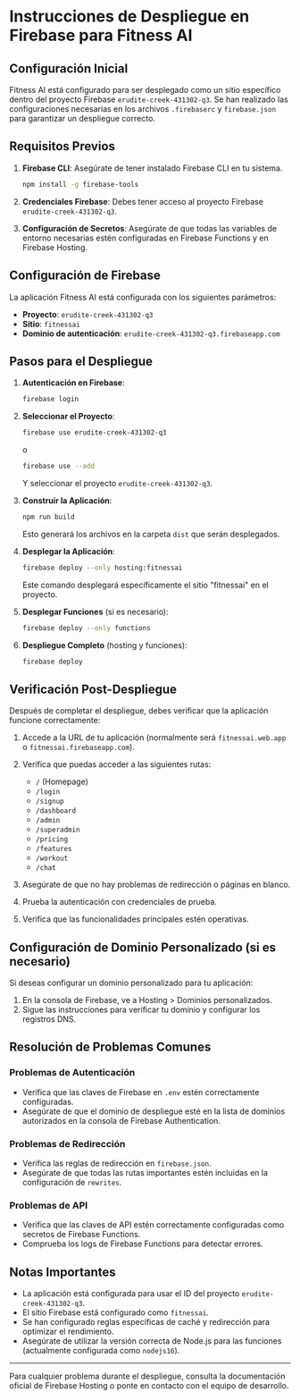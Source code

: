 # Instrucciones de Despliegue en Firebase para Fitness AI

## Configuración Inicial

Fitness AI está configurado para ser desplegado como un sitio específico dentro del proyecto Firebase `erudite-creek-431302-q3`. Se han realizado las configuraciones necesarias en los archivos `.firebaserc` y `firebase.json` para garantizar un despliegue correcto.

## Requisitos Previos

1. **Firebase CLI**: Asegúrate de tener instalado Firebase CLI en tu sistema.
   ```bash
   npm install -g firebase-tools
   ```

2. **Credenciales Firebase**: Debes tener acceso al proyecto Firebase `erudite-creek-431302-q3`.

3. **Configuración de Secretos**: Asegúrate de que todas las variables de entorno necesarias estén configuradas en Firebase Functions y en Firebase Hosting.

## Configuración de Firebase

La aplicación Fitness AI está configurada con los siguientes parámetros:

- **Proyecto**: `erudite-creek-431302-q3`
- **Sitio**: `fitnessai`
- **Dominio de autenticación**: `erudite-creek-431302-q3.firebaseapp.com`

## Pasos para el Despliegue

1. **Autenticación en Firebase**:
   ```bash
   firebase login
   ```

2. **Seleccionar el Proyecto**:
   ```bash
   firebase use erudite-creek-431302-q3
   ```
   o
   ```bash
   firebase use --add
   ```
   Y seleccionar el proyecto `erudite-creek-431302-q3`.

3. **Construir la Aplicación**:
   ```bash
   npm run build
   ```
   Esto generará los archivos en la carpeta `dist` que serán desplegados.

4. **Desplegar la Aplicación**:
   ```bash
   firebase deploy --only hosting:fitnessai
   ```
   Este comando desplegará específicamente el sitio "fitnessai" en el proyecto.

5. **Desplegar Funciones** (si es necesario):
   ```bash
   firebase deploy --only functions
   ```

6. **Despliegue Completo** (hosting y funciones):
   ```bash
   firebase deploy
   ```

## Verificación Post-Despliegue

Después de completar el despliegue, debes verificar que la aplicación funcione correctamente:

1. Accede a la URL de tu aplicación (normalmente será `fitnessai.web.app` o `fitnessai.firebaseapp.com`).
2. Verifica que puedas acceder a las siguientes rutas:
   - `/` (Homepage)
   - `/login`
   - `/signup`
   - `/dashboard`
   - `/admin`
   - `/superadmin`
   - `/pricing`
   - `/features`
   - `/workout`
   - `/chat`

3. Asegúrate de que no hay problemas de redirección o páginas en blanco.
4. Prueba la autenticación con credenciales de prueba.
5. Verifica que las funcionalidades principales estén operativas.

## Configuración de Dominio Personalizado (si es necesario)

Si deseas configurar un dominio personalizado para tu aplicación:

1. En la consola de Firebase, ve a Hosting > Dominios personalizados.
2. Sigue las instrucciones para verificar tu dominio y configurar los registros DNS.

## Resolución de Problemas Comunes

### Problemas de Autenticación
- Verifica que las claves de Firebase en `.env` estén correctamente configuradas.
- Asegúrate de que el dominio de despliegue esté en la lista de dominios autorizados en la consola de Firebase Authentication.

### Problemas de Redirección
- Verifica las reglas de redirección en `firebase.json`.
- Asegúrate de que todas las rutas importantes estén incluidas en la configuración de `rewrites`.

### Problemas de API
- Verifica que las claves de API estén correctamente configuradas como secretos de Firebase Functions.
- Comprueba los logs de Firebase Functions para detectar errores.

## Notas Importantes

- La aplicación está configurada para usar el ID del proyecto `erudite-creek-431302-q3`.
- El sitio Firebase está configurado como `fitnessai`.
- Se han configurado reglas específicas de caché y redirección para optimizar el rendimiento.
- Asegúrate de utilizar la versión correcta de Node.js para las funciones (actualmente configurada como `nodejs16`).

---

Para cualquier problema durante el despliegue, consulta la documentación oficial de Firebase Hosting o ponte en contacto con el equipo de desarrollo.